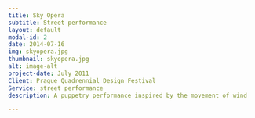 ```yaml
---
title: Sky Opera
subtitle: Street performance
layout: default
modal-id: 2
date: 2014-07-16
img: skyopera.jpg
thumbnail: skyopera.jpg
alt: image-alt
project-date: July 2011
Client: Prague Quadrennial Design Festival
Service: street performance
description: A puppetry performance inspired by the movement of wind

---
```

